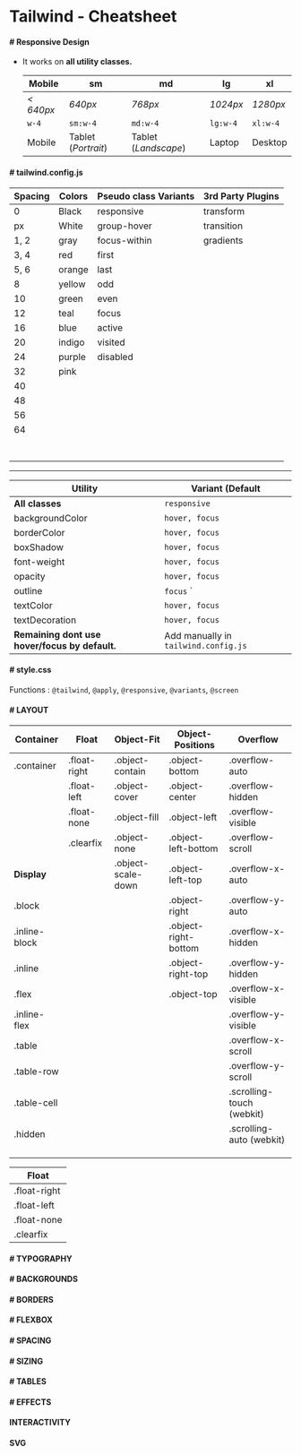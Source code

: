 # Tailwind - Cheatsheet

#### # Responsive Design

- It works on **all utility classes.**

  | Mobile    | sm                  | md                   | lg       | xl       |
  | --------- | ------------------- | -------------------- | -------- | -------- |
  | _< 640px_ | _640px_             | _768px_              | _1024px_ | _1280px_ |
  | `w-4`     | `sm:w-4`            | `md:w-4`             | `lg:w-4` | `xl:w-4` |
  | Mobile    | Tablet (_Portrait_) | Tablet (_Landscape_) | Laptop   | Desktop  |

#### # tailwind.config.js

| Spacing | Colors | Pseudo class Variants | 3rd Party Plugins |
| ------- | ------ | --------------------- | ----------------- |
| 0       | Black  | responsive            | transform         |
| px      | White  | group-hover           | transition        |
| 1, 2    | gray   | focus-within          | gradients         |
| 3, 4    | red    | first                 |                   |
| 5, 6    | orange | last                  |                   |
| 8       | yellow | odd                   |                   |
| 10      | green  | even                  |                   |
| 12      | teal   | focus                 |                   |
| 16      | blue   | active                |                   |
| 20      | indigo | visited               |                   |
| 24      | purple | disabled              |                   |
| 32      | pink   |                       |                   |
| 40      |        |                       |                   |
| 48      |        |                       |                   |
| 56      |        |                       |                   |
| 64      |        |                       |                   |
|         |        |                       |                   |
|         |        |                       |                   |
|         |        |                       |                   |
|         |        |                       |                   |
|         |        |                       |                   |
|         |        |                       |                   |
|         |        |                       |                   |

---

| Utility                                        | Variant (Default                     |
| ---------------------------------------------- | ------------------------------------ |
| **All classes**                                | `responsive`                         |
| backgroundColor                                | `hover, focus`                       |
| borderColor                                    | `hover, focus`                       |
| boxShadow                                      | `hover, focus`                       |
| font-weight                                    | `hover, focus`                       |
| opacity                                        | `hover, focus`                       |
| outline                                        | `focus` `                            |
| textColor                                      | `hover, focus`                       |
| textDecoration                                 | `hover, focus`                       |
| **Remaining dont use hover/focus by default.** | Add manually in `tailwind.config.js` |

#### # style.css

Functions : `@tailwind`, `@apply`, `@responsive`, `@variants`, `@screen`

#### # LAYOUT

| Container     | Float        | Object-Fit         | Object-Positions     | Overflow                  |
| ------------- | ------------ | ------------------ | -------------------- | ------------------------- |
| .container    | .float-right | .object-contain    | .object-bottom       | .overflow-auto            |
|               | .float-left  | .object-cover      | .object-center       | .overflow-hidden          |
|               | .float-none  | .object-fill       | .object-left         | .overflow-visible         |
|               | .clearfix    | .object-none       | .object-left-bottom  | .overflow-scroll          |
| **Display**   |              | .object-scale-down | .object-left-top     | .overflow-x-auto          |
| .block        |              |                    | .object-right        | .overflow-y-auto          |
| .inline-block |              |                    | .object-right-bottom | .overflow-x-hidden        |
| .inline       |              |                    | .object-right-top    | .overflow-y-hidden        |
| .flex         |              |                    | .object-top          | .overflow-x-visible       |
| .inline-flex  |              |                    |                      | .overflow-y-visible       |
| .table        |              |                    |                      | .overflow-x-scroll        |
| .table-row    |              |                    |                      | .overflow-y-scroll        |
| .table-cell   |              |                    |                      | .scrolling-touch (webkit) |
| .hidden       |              |                    |                      | .scrolling-auto (webkit)  |
|               |              |                    |                      |                           |
|               |              |                    |                      |                           |
|               |              |                    |                      |                           |

|Float       |
|------------|
|.float-right|
|.float-left |
|.float-none |
|.clearfix   |





#### # TYPOGRAPHY

#### # BACKGROUNDS

#### # BORDERS

#### # FLEXBOX

#### # SPACING

#### # SIZING

#### # TABLES

#### # EFFECTS

#### INTERACTIVITY

#### SVG
